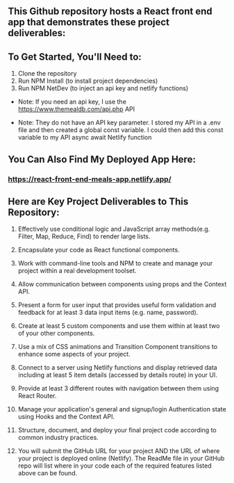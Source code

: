 ## This Github repository hosts a React front end app that demonstrates these project deliverables: 

## To Get Started, You'll Need to: 

1. Clone the repository 
2. Run NPM Install (to install project dependencies) 
3. Run NPM NetDev (to inject an api key and netlify functions)

* Note: If you need an api key, I use the 
https://www.themealdb.com/api.php API 

* Note: They do not have an API key parameter. I stored my API in a .env file and then created a global const variable. I could then add this const variable to my API async await Netlify function

## You Can Also Find My Deployed App Here: 

### https://react-front-end-meals-app.netlify.app/

## Here are Key Project Deliverables to This Repository: 


1. Effectively use conditional logic and JavaScript array methods(e.g. Filter, Map, Reduce, Find) to render large lists.


2. Encapsulate your code as React functional components.


3. Work with command-line tools and NPM to create and manage your project within a real development toolset.
4. Allow communication between components using props and the Context API.


5. Present a form for user input that provides useful form validation and feedback for at least 3 data input items (e.g. name, password).


6. Create at least 5 custom components and use them within at least two of your other components.


7. Use a mix of CSS animations and Transition Component transitions to enhance some aspects of your project.


8. Connect to a server using Netlify functions and display retrieved data including at least 5 item details (accessed by details route) in your UI.


9. Provide at least 3 different routes with navigation between them using React Router.


10. Manage your application's general and signup/login Authentication state using Hooks and the Context API.


11. Structure, document, and deploy your final project code according to common industry practices.


12. You will submit the GitHub URL for your project AND the URL of where your project is deployed online (Netlify).  The ReadMe file in your GitHub repo will list where in your code each of the required features listed above can be found.
